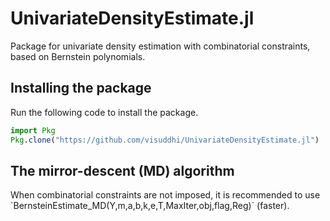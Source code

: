 # UnivariateDensityEstimate.jl

Package for univariate density estimation with combinatorial constraints, based on Bernstein polynomials. 

<h2> Installing the package </h2>

Run the following code to install the package.


```julia
import Pkg
Pkg.clone("https://github.com/visuddhi/UnivariateDensityEstimate.jl")
```

<h2> The mirror-descent (MD) algorithm </h2>
When combinatorial constraints are not imposed, it is recommended to use `BernsteinEstimate_MD(Y,m,a,b,k,e,T,MaxIter,obj,flag,Reg)` (faster).


